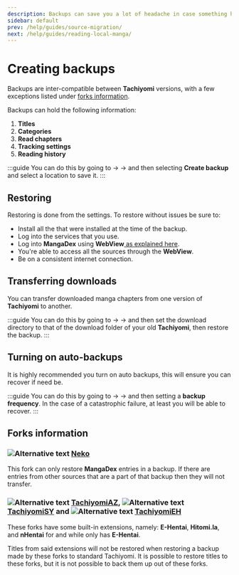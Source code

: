```yaml
---
description: Backups can save you a lot of headache in case something happens to your installation or device.
sidebar: default
prev: /help/guides/source-migration/
next: /help/guides/reading-local-manga/
---
```


# Creating backups

Backups are inter-compatible between **Tachiyomi** versions, with a few exceptions listed under [forks information](#forks-information).

Backups can hold the following information:

1. **Titles**
1. **Categories**
1. **Read chapters**
1. **Tracking settings**
1. **Reading history**

:::guide
You can do this by going to <Navigation item="more"/> → <Navigation item="settings"/> → <Navigation item="settings_backup"/> and then selecting **Create backup** and select a location to save it.
:::

## Restoring

Restoring is done from the <Navigation item="settings_backup"/> settings. To restore without issues be sure to:

* Install all the <Navigation item="tab_extensions"/> that were installed at the time of the backup.
* Log into the <Navigation item="settings_tracking"/> services that you use.
* Log into **MangaDex** using **WebView**[ as explained here](/help/faq/#no-results-when-searching).
* You're able to access all the sources through the **WebView**.
* Be on a consistent internet connection.

## Transferring downloads

You can transfer downloaded manga chapters from one version of **Tachiyomi** to another.

:::guide
You can do this by going to <Navigation item="more"/> → <Navigation item="settings"/> → <Navigation item="settings_downloads"/> and then set the download directory to that of the download folder of your old **Tachiyomi**, then restore the backup.
:::

## Turning on auto-backups

It is highly recommended you turn on auto backups, this will ensure you can recover if need be.

:::guide
You can do this by going to <Navigation item="more"/> → <Navigation item="settings"/> → <Navigation item="settings_backup"/> and then setting a **backup frequency**. In the case of a catastrophic failure, at least you will be able to recover.
:::

## Forks information

### ![Alternative text](~/images/forks_logo-neko.png) [Neko](/forks/Neko/)

This fork can only restore **MangaDex** entries in a backup. If there are entries from other sources that are a part of that backup then they will not transfer.

### ![Alternative text](~/images/forks_logo-az.png) [TachiyomiAZ](/forks/TachiyomiAZ/), ![Alternative text](~/images/forks_logo-sy.png)  [TachiyomiSY](/forks/TachiyomiSY/) and ![Alternative text](~/images/forks_logo-eh.png)  [TachiyomiEH](/forks/TachiyomiEH/)

These forks have some built-in extensions, namely: **E-Hentai**, **Hitomi.la**, and **nHentai** for <Navigation item="tachiyomiaz" /> and <Navigation item="tachiyomieh" /> while <Navigation item="tachiyomisy" /> only has **E-Hentai**.


Titles from said extensions will not be restored when restoring a backup made by these forks to standard Tachiyomi. It is possible to restore titles to these forks, but it is not possible to back them up out of these forks.

